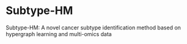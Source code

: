 # Subtype-HM
Subtype-HM: A novel cancer subtype identification method based on hypergraph learning and multi-omics data
